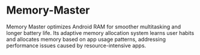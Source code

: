 # Memory-Master
Memory Master optimizes Android RAM for smoother multitasking and longer battery life. Its adaptive memory allocation system learns user habits and allocates memory based on app usage patterns, addressing performance issues caused by resource-intensive apps.
